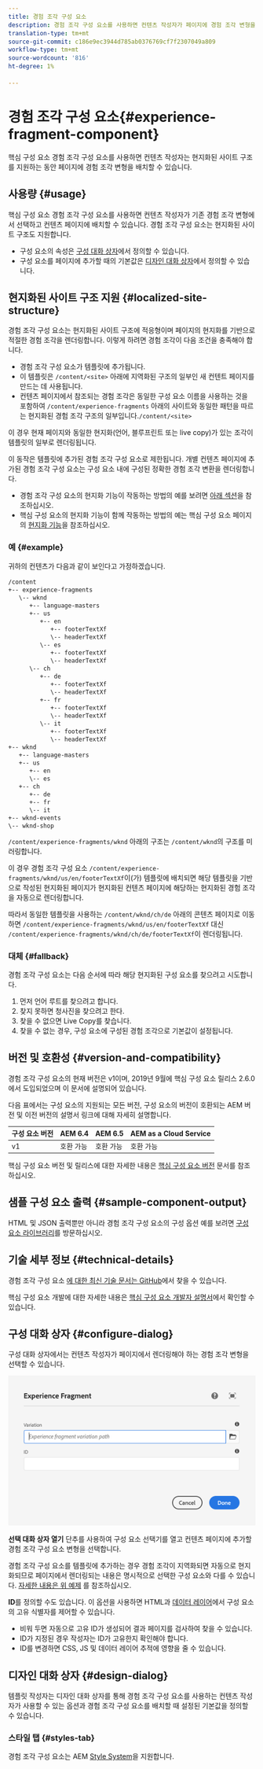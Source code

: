 ```yaml
---
title: 경험 조각 구성 요소
description: 경험 조각 구성 요소를 사용하면 컨텐츠 작성자가 페이지에 경험 조각 변형을 추가할 수 있습니다.
translation-type: tm+mt
source-git-commit: c186e9ec3944d785ab0376769cf7f2307049a809
workflow-type: tm+mt
source-wordcount: '816'
ht-degree: 1%

---
```



# 경험 조각 구성 요소{#experience-fragment-component}

핵심 구성 요소 경험 조각 구성 요소를 사용하면 컨텐츠 작성자는 현지화된 사이트 구조를 지원하는 동안 페이지에 경험 조각 변형을 배치할 수 있습니다.

## 사용량 {#usage}

핵심 구성 요소 경험 조각 구성 요소를 사용하면 컨텐츠 작성자가 기존 경험 조각 변형에서 선택하고 컨텐츠 페이지에 배치할 수 있습니다. 경험 조각 구성 요소는 현지화된 사이트 구조도 지원합니다.

* 구성 요소의 속성은 [구성 대화 상자](#configure-dialog)에서 정의할 수 있습니다.
* 구성 요소를 페이지에 추가할 때의 기본값은 [디자인 대화 상자](#design-dialog)에서 정의할 수 있습니다.

## 현지화된 사이트 구조 지원 {#localized-site-structure}

경험 조각 구성 요소는 현지화된 사이트 구조에 적응형이며 페이지의 현지화를 기반으로 적절한 경험 조각을 렌더링합니다. 이렇게 하려면 경험 조각이 다음 조건을 충족해야 합니다.

* 경험 조각 구성 요소가 템플릿에 추가됩니다.
* 이 템플릿은 `/content/<site>` 아래에 지역화된 구조의 일부인 새 컨텐트 페이지를 만드는 데 사용됩니다.
* 컨텐츠 페이지에서 참조되는 경험 조각은 동일한 구성 요소 이름을 사용하는 것을 포함하여 `/content/experience-fragments` 아래의 사이트와 동일한 패턴을 따르는 현지화된 경험 조각 구조의 일부입니다.`/content/<site>`

이 경우 현재 페이지와 동일한 현지화(언어, 블루프린트 또는 live copy)가 있는 조각이 템플릿의 일부로 렌더링됩니다.

이 동작은 템플릿에 추가된 경험 조각 구성 요소로 제한됩니다. 개별 컨텐츠 페이지에 추가된 경험 조각 구성 요소는 구성 요소 내에 구성된 정확한 경험 조각 변환을 렌더링합니다.

* 경험 조각 구성 요소의 현지화 기능이 작동하는 방법의 예를 보려면 [아래 섹션](#example)을 참조하십시오.
* 핵심 구성 요소의 현지화 기능이 함께 작동하는 방법의 예는 핵심 구성 요소 페이지의 [현지화 기능](/help/get-started/localization.md)을 참조하십시오.

### 예 {#example}

귀하의 컨텐츠가 다음과 같이 보인다고 가정하겠습니다.

```
/content
+-- experience-fragments
   \-- wknd
      +-- language-masters
      +-- us
         +-- en
            +-- footerTextXf
            \-- headerTextXf
         \-- es
            +-- footerTextXf
            \-- headerTextXf
      \-- ch
         +-- de
            +-- footerTextXf
            \-- headerTextXf
         +-- fr
            +-- footerTextXf
            \-- headerTextXf
         \-- it
            +-- footerTextXf
            \-- headerTextXf
+-- wknd
   +-- language-masters
   +-- us
      +-- en
      \-- es
   +-- ch
      +-- de
      +-- fr
      \-- it
+-- wknd-events
\-- wknd-shop
```

`/content/experience-fragments/wknd` 아래의 구조는 `/content/wknd`의 구조를 미러링합니다.

이 경우 경험 조각 구성 요소 `/content/experience-fragments/wknd/us/en/footerTextXf`이(가) 템플릿에 배치되면 해당 템플릿을 기반으로 작성된 현지화된 페이지가 현지화된 컨텐츠 페이지에 해당하는 현지화된 경험 조각을 자동으로 렌더링합니다.

따라서 동일한 템플릿을 사용하는 `/content/wknd/ch/de` 아래의 콘텐츠 페이지로 이동하면 `/content/experience-fragments/wknd/us/en/footerTextXf` 대신 `/content/experience-fragments/wknd/ch/de/footerTextXf`이 렌더링됩니다.

### 대체 {#fallback}

경험 조각 구성 요소는 다음 순서에 따라 해당 현지화된 구성 요소를 찾으려고 시도합니다.

1. 먼저 언어 루트를 찾으려고 합니다.
1. 찾지 못하면 청사진을 찾으려고 한다.
1. 찾을 수 없으면 Live Copy를 찾습니다.
1. 찾을 수 없는 경우, 구성 요소에 구성된 경험 조각으로 기본값이 설정됩니다.

## 버전 및 호환성 {#version-and-compatibility}

경험 조각 구성 요소의 현재 버전은 v1이며, 2019년 9월에 핵심 구성 요소 릴리스 2.6.0에서 도입되었으며 이 문서에 설명되어 있습니다.

다음 표에서는 구성 요소의 지원되는 모든 버전, 구성 요소의 버전이 호환되는 AEM 버전 및 이전 버전의 설명서 링크에 대해 자세히 설명합니다.

| 구성 요소 버전 | AEM 6.4 | AEM 6.5 | AEM as a Cloud Service |
|--- |--- |---|---|
| v1 | 호환 가능 | 호환 가능 | 호환 가능 |

핵심 구성 요소 버전 및 릴리스에 대한 자세한 내용은 [핵심 구성 요소 버전](/help/versions.md) 문서를 참조하십시오.

## 샘플 구성 요소 출력 {#sample-component-output}

HTML 및 JSON 출력뿐만 아니라 경험 조각 구성 요소의 구성 옵션 예를 보려면 [구성 요소 라이브러리](https://adobe.com/go/aem_cmp_library_xf)를 방문하십시오.

## 기술 세부 정보 {#technical-details}

경험 조각 구성 요소 [에 대한 최신 기술 문서는 GitHub](https://adobe.com/go/aem_cmp_tech_xf_v1)에서 찾을 수 있습니다.

핵심 구성 요소 개발에 대한 자세한 내용은 [핵심 구성 요소 개발자 설명서](/help/developing/overview.md)에서 확인할 수 있습니다.

## 구성 대화 상자 {#configure-dialog}

구성 대화 상자에서는 컨텐츠 작성자가 페이지에서 렌더링해야 하는 경험 조각 변형을 선택할 수 있습니다.

![경험 조각 구성 요소의 편집 대화 상자](/help/assets/experience-fragment-edit.png)

**선택 대화 상자 열기** 단추를 사용하여 구성 요소 선택기를 열고 컨텐츠 페이지에 추가할 경험 조각 구성 요소 변형을 선택합니다.

경험 조각 구성 요소를 템플릿에 추가하는 경우 경험 조각이 지역화되면 자동으로 현지화되므로 페이지에서 렌더링되는 내용은 명시적으로 선택한 구성 요소와 다를 수 있습니다. [자세한 내용은 위 예제](#example) 를 참조하십시오.

**ID**&#x200B;를 정의할 수도 있습니다. 이 옵션을 사용하면 HTML과 [데이터 레이어](/help/developing/data-layer/overview.md)에서 구성 요소의 고유 식별자를 제어할 수 있습니다.

* 비워 두면 자동으로 고유 ID가 생성되어 결과 페이지를 검사하여 찾을 수 있습니다.
* ID가 지정된 경우 작성자는 ID가 고유한지 확인해야 합니다.
* ID를 변경하면 CSS, JS 및 데이터 레이어 추적에 영향을 줄 수 있습니다.

## 디자인 대화 상자 {#design-dialog}

템플릿 작성자는 디자인 대화 상자를 통해 경험 조각 구성 요소를 사용하는 컨텐츠 작성자가 사용할 수 있는 옵션과 경험 조각 구성 요소를 배치할 때 설정된 기본값을 정의할 수 있습니다.

### 스타일 탭 {#styles-tab}

경험 조각 구성 요소는 AEM [Style System](/help/get-started/authoring.md#component-styling)을 지원합니다.
